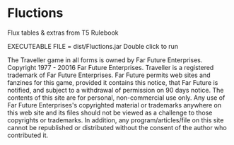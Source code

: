 # Fluctions
Flux tables &amp; extras from T5 Rulebook

EXECUTEABLE FILE = dist/Fluctions.jar Double click to run

The Traveller game in all forms is owned by Far
Future Enterprises. Copyright 1977 - 20016 Far Future
Enterprises. Traveller is a registered trademark of Far
Future Enterprises. Far Future permits web sites and
fanzines for this game, provided it contains this notice,
that Far Future is notified, and subject to a withdrawal of
permission on 90 days notice. The contents of this site
are for personal, non-commercial use only. Any use of
Far Future Enterprises's copyrighted material or
trademarks anywhere on this web site and its files
should not be viewed as a challenge to those copyrights
or trademarks. In addition, any program/articles/file on
this site cannot be republished or distributed without the
consent of the author who contributed it.
